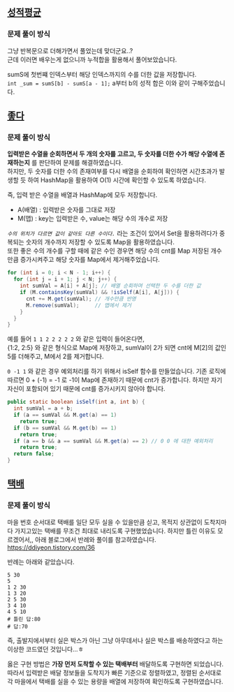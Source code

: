 ## [성적평균](https://softeer.ai/practice/6294)
### 문제 풀이 방식
그냥 반복문으로 더해가면서 풀었는데 맞더군요..?  
근데 이러면 배우는게 없으니까 누적합을 활용해서 풀어보았습니다.

sumS에 첫번쨰 인덱스부터 해당 인덱스까지의 수를 더한 값을 저장합니다.  
`int _sum = sumS[b] - sumS[a - 1];` a부터 b의 성적 합은 이와 같이 구해주었습니다.


## [좋다](https://www.acmicpc.net/problem/1253)
### 문제 풀이 방식
**입력받은 수열을 순회하면서 두 개의 숫자를 고르고, 두 숫자를 더한 수가 해당 수열에 존재하는지** 를 판단하여 문제를 해결하였습니다.  
하지만, 두 숫자를 더한 수의 존재여부를 다시 배열을 순회하여 확인하면 시간초과가 발생할 듯 하여 HashMap을 활용하여 O(1) 시간에 확인할 수 있도록 하였습니다.

즉, 입력 받은 수열을 배열과 HashMap에 모두 저장합니다.
- A(배열) : 입력받은 숫자를 그대로 저장
- M(맵) : key는 입력받은 수, value는 해당 수의 개수로 저장

*`수의 위치가 다르면 값이 같아도 다른 수이다.`* 라는 조건이 있어서 Set을 활용하려다가 중복되는 숫자의 개수까지 저장할 수 있도록 Map을 활용하였습니다.  
또한 좋은 수의 개수를 구할 때에 같은 수인 경우면 해당 수의 cnt를 Map 저장된 개수만큼 증가시켜주고 해당 숫자를 Map에서 제거해주었습니다.

```java
for (int i = 0; i < N - 1; i++) {
  for (int j = i + 1; j < N; j++) {
    int sumVal = A[i] + A[j]; // 배열 순회하며 선택한 두 수를 더한 값
    if (M.containsKey(sumVal) && !isSelf(A[i], A[j])) {
      cnt += M.get(sumVal); // 개수만큼 반영
      M.remove(sumVal);     // 맵에서 제거
    }
  }
}
```

예를 들어 `1 1 2 2 2 2 2` 와 같은 입력이 들어온다면,  
{1:2, 2:5} 와 같은 형식으로 Map에 저장하고, sumVal이 2가 되면 cnt에 M[2]의 값인 5를 더해주고, M에서 2를 제거합니다.

`0 -1 1` 와 같은 경우 예외처리를 하기 위해서 isSelf 함수를 만들었습니다.
기존 로직에 따르면 0 + (-1) = -1 로 -1이 Map에 존재하기 때문에 cnt가 증가합니다. 하지만 자기 자신이 포함되어 있기 때문에 cnt를 증가시키지 않아야 합니다.

```java
public static boolean isSelf(int a, int b) {
  int sumVal = a + b;
  if (a == sumVal && M.get(a) == 1) 
    return true;
  if (b == sumVal && M.get(b) == 1)
    return true;
  if (a == b && a == sumVal && M.get(a) == 2) // 0 0 에 대한 예외처리
    return true;
  return false;
}
```

## [택배](https://www.acmicpc.net/problem/8980)
### 문제 풀이 방식

마을 번호 순서대로 택배를 일단 모두 실을 수 있을만큼 싣고, 목적지 상관없이 도착지마다 가지고있는 택배를 무조건 최대로 내리도록 구현했었습니다. 하지만 틀린 이유도 모르겠어서,, 아래 블로그에서 반례와 풀이를 참고하였습니다.  
https://ddiyeon.tistory.com/36

반례는 아래와 같았습니다.
```
5 30
5
1 2 30
1 3 20
2 5 30
3 4 10
4 5 10
# 틀린 답:80
# 답:70
```
즉, 출발지에서부터 실은 박스가 아닌 그냥 아무데서나 실은 박스를 배송하였다고 하는 이상한 코드였던 것입니다...ㅎ

옳은 구현 방법은 **가장 먼저 도착할 수 있는 택배부터** 배달하도록 구현하면 되었습니다. 따라서 입력받은 배달 정보들을 도착지가 빠른 기준으로 정렬하였고, 정렬된 순서대로 각 마을에서 택배를 실을 수 있는 용량을 배열에 저장하여 확인하도록 구현하였습니다.
